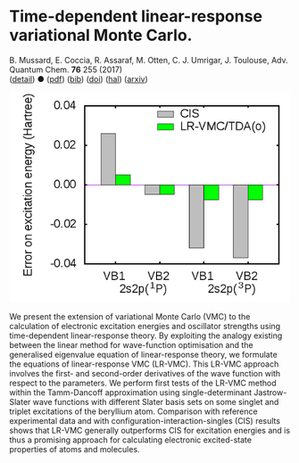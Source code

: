 # Time-dependent linear-response variational Monte Carlo.  
 B. Mussard, E. Coccia, R. Assaraf, M. Otten, C. J. Umrigar, J. Toulouse, Adv. Quantum Chem. **76** 255 (2017)  
 ([detail](detail/MusCocAssOttUmrTou-AQC-2017))
 ●
 ([pdf](doc/MusCocAssOttUmrTou-AQC-2017.pdf))
 ([bib](doc/MusCocAssOttUmrTou-AQC-2017.bib))
 ([doi](https://doi.org/10.1016/bs.aiq.2017.05.005))
 ([hal](http://hal.upmc.fr/hal-01528081))
 ([arxiv](http://arxiv.org/abs/1705.09813))
 
![](../img/plot_LRVMC.png)


We present the extension of variational Monte Carlo (VMC) to the calculation of electronic excitation energies and oscillator strengths using time-dependent linear-response theory. By exploiting the analogy existing between the linear method for wave-function optimisation and the generalised eigenvalue equation of linear-response theory, we formulate the equations of linear-response VMC (LR-VMC). This LR-VMC approach involves the first- and second-order derivatives of the wave function with respect to the parameters. We perform first tests of the LR-VMC method within the Tamm-Dancoff approximation using single-determinant Jastrow-Slater wave functions with different Slater basis sets on some singlet and triplet excitations of the beryllium atom. Comparison with reference experimental data and with configuration-interaction-singles (CIS) results shows that LR-VMC generally outperforms CIS for excitation energies and is thus a promising approach for calculating electronic excited-state properties of atoms and molecules.
